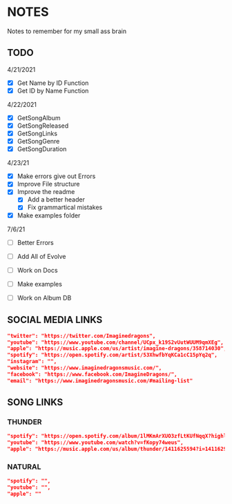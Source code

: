 # NOTES

Notes to remember for my small ass brain

## TODO

4/21/2021

- [X] Get Name by ID Function
- [X] Get ID by Name Function

4/22/2021

- [X] GetSongAlbum
- [X] GetSongReleased
- [X] GetSongLinks
- [X] GetSongGenre
- [X] GetSongDuration

4/23/21

- [X] Make errors give out Errors
- [X] Improve File structure
- [X] Improve the readme
    - [X] Add a better header
    - [X] Fix grammartical mistakes
- [X] Make examples folder

7/6/21
- [ ] Better Errors
- [ ] Add All of Evolve
- [ ] Work on Docs
- [ ] Make examples
- [ ] Work on Album DB


## SOCIAL MEDIA LINKS

```json
"twitter": "https://twitter.com/Imaginedragons",
"youtube": "https://www.youtube.com/channel/UCpx_k19S2vUutWUUM9qmXEg",
"apple": "https://music.apple.com/us/artist/imagine-dragons/358714030",
"spotify": "https://open.spotify.com/artist/53XhwfbYqKCa1cC15pYq2q",
"instagram": "",
"website": "https://www.imaginedragonsmusic.com/",
"facebook": "https://www.facebook.com/ImagineDragons/",
"email": "https://www.imaginedragonsmusic.com/#mailing-list"
```

## SONG LINKS

### THUNDER

```json 
"spotify": "https://open.spotify.com/album/1lMKmArXUO3zfLtKUfNqqX?highlight=spotify:track:7MumXNbXgu7UWcWXX4shnO",
"youtube": "https://www.youtube.com/watch?v=fKopy74weus",
"apple": "https://music.apple.com/us/album/thunder/1411625594?i=1411629089"
```

### NATURAL

```json
"spotify": "",
"youtube": "",
"apple": ""
```
